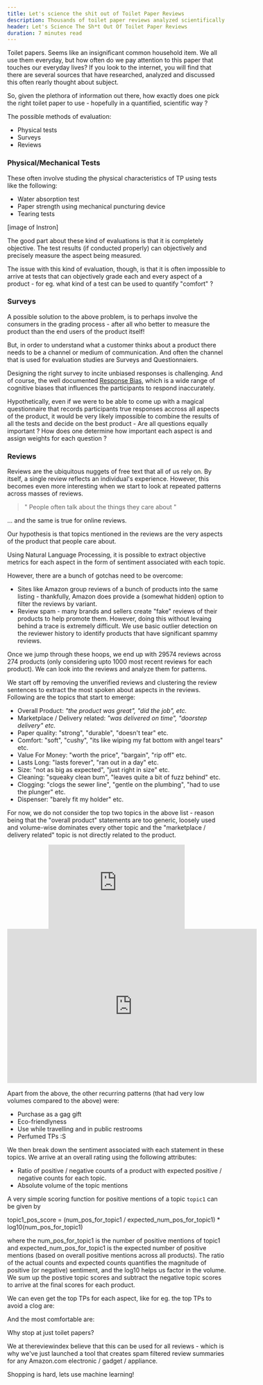 ```yaml
---
title: Let's science the shit out of Toilet Paper Reviews 
description: Thousands of toilet paper reviews analyzed scientifically to determine the best quality products.
header: Let's Science The Sh*t Out Of Toilet Paper Reviews
duration: 7 minutes read
---
```


Toilet papers. Seems like an insignificant common household item. We all use them everyday, but how often do we pay attention to this paper that touches our everyday lives? If you look to the internet, you will find that there are several sources that have researched, analyzed and discussed this often rearly thought about subject. 

So, given the plethora of information out there, how exactly does one pick the right toilet paper to use - hopefully in a quantified, scientific way ?

The possible methods of evaluation:
* Physical tests
* Surveys
* Reviews

### Physical/Mechanical Tests
These often involve studing the physical characteristics of TP using tests like the following:
* Water absorption test
* Paper strength using mechanical puncturing device
* Tearing tests

[image of Instron]

The good part about these kind of evaluations is that it is completely objective. The test results (if conducted properly) can objectively and precisely measure the aspect being measured. 

The issue with this kind of evaluation, though, is that it is often impossible to arrive at tests that can objectively grade each and every aspect of a product - for eg. what kind of a test can be used to quantify "comfort" ? 


### Surveys
A possible solution to the above problem, is to perhaps involve the consumers in the grading process - after all who better to measure the product than the end users of the product itself!


But, in order to understand what a customer thinks about a product there needs to be a channel or medium of communication. And often the channel that is used for evaluation studies are Surveys and Questionnaiers.

Designing the right survey to incite unbiased responses is challenging. And of course, the well documented [Response Bias](https://en.wikipedia.org/wiki/Response_bias), which is a wide range of cognitive biases that influences the participants to respond inaccurately. 

Hypothetically, even if we were to be able to come up with a magical questionnaire that records participants true responses accross all aspects of the product, it would be very likely impossible to combine the results of all the tests and decide on the best product - Are all questions equally important ? How does one determine how important each aspect is and assign weights for each question ?

### Reviews
Reviews are the ubiquitous nuggets of free text that all of us rely on. By itself, a single review reflects an individual's experience. However, this becomes even more interesting when we start to look at repeated patterns across masses of reviews.  

> " People often talk about the things they care about "

... and the same is true for online reviews.

Our hypothesis is that topics mentioned in the reviews are the very aspects of the product that people care about. 

Using Natural Language Processing, it is possible to extract objective metrics for each aspect in the form of sentiment associated with each topic.

However, there are a bunch of gotchas need to be overcome:
* Sites like Amazon group reviews of a bunch of products into the same listing - thankfully, Amazon does provide a (somewhat hidden) option to filter the reviews by variant.
* Review spam - many brands and sellers create "fake" reviews of their products to help promote them. However, doing this without levaing behind a trace is extremely difficult. We use basic outlier detection on the reviewer history to identify products that have significant spammy reviews.

Once we jump through these hoops, we end up with 29574 reviews across 274 products (only considering upto 1000 most recent reviews for each product). We can look into the reviews and analyze them for patterns.

We start off by removing the unverified reviews and clustering the review sentences to extract the most spoken about aspects in the reviews. Following are the topics that start to emerge:

* Overall Product: *"the product was great", "did the job", etc.*
* Marketplace / Delivery related: *"was delivered on time", "doorstep delivery" etc.*
* Paper quality: "strong", "durable", "doesn't tear" etc.
* Comfort: "soft", "cushy", "its like wiping my fat bottom with angel tears" etc.
* Value For Money: "worth the price", "bargain", "rip off" etc.
* Lasts Long: "lasts forever", "ran out in a day" etc.
* Size: "not as big as expected", "just right in size" etc.
* Cleaning: "squeaky clean bum", "leaves quite a bit of fuzz behind" etc.
* Clogging: "clogs the sewer line", "gentle on the plumbing", "had to use the plunger" etc.
* Dispenser: "barely fit my holder" etc.

For now, we do not consider the top two topics in the above list - reason being that the "overall product" statements are too generic, loosely used and volume-wise dominates every other topic and the "marketplace / delivery related" topic is not directly related to the product.

<div class="show-only-small" align="center">
  <iframe width="314" height="194" seamless frameborder="0" scrolling="no" src="https://docs.google.com/spreadsheets/d/e/2PACX-1vT5hb9t8AfkVUi_PRbPJYwLk7JCTr6JbWvr4b2Zo0q4Cllw-73chBJw5rg46gjwA5yrfaH1XHWrTGtl/pubchart?oid=1811714180&amp;format=interactive"></iframe>
</div>

<div class="show-only-large" align="center">
  <iframe width="575.4219664768625" height="355.4349555051674" seamless frameborder="0" scrolling="no" src="https://docs.google.com/spreadsheets/d/e/2PACX-1vT5hb9t8AfkVUi_PRbPJYwLk7JCTr6JbWvr4b2Zo0q4Cllw-73chBJw5rg46gjwA5yrfaH1XHWrTGtl/pubchart?oid=1061894387&amp;format=interactive"></iframe>
</div>


Apart from the above, the other recurring patterns (that had very low volumes compared to the above) were:
* Purchase as a gag gift
* Eco-friendlyness
* Use while travelling and in public restrooms
* Perfumed TPs :S

We then break down the sentiment associated with each statement in these topics. We arrive at an overall rating using the following attributes:
* Ratio of positive / negative counts of a product with expected positive / negative counts for each topic.
* Absolute volume of the topic mentions

A very simple scoring function for positive mentions of a topic `topic1` can be given by

<span class="code">
topic1_pos_score = (num_pos_for_topic1 / expected_num_pos_for_topic1) * log10(num_pos_for_topic1)
</span>

where the <span class="code"> num_pos_for_topic1 </span> is the number of positive mentions of topic1 and <span class="code">expected_num_pos_for_topic1</span> is the expected number of positive mentions (based on overall positive mentions across all products). The ratio of the actual counts and expected counts quantifies the magnitude of positive (or negative) sentiment, and the log10 helps us factor in the volume. We sum up the postive topic scores and subtract the negative topic scores to arrive at the final scores for each product.









We can even get the top TPs for each aspect, like for eg. the top TPs to avoid a clog are:







And the most comfortable are:








Why stop at just toilet papers?

We at the<span class="fw-400">review</span>index believe that this can be used for all reviews - which is why we've just launched a tool that creates spam filtered review summaries for any Amazon.com electronic / gadget / appliance.

Shopping is hard, lets use machine learning!



